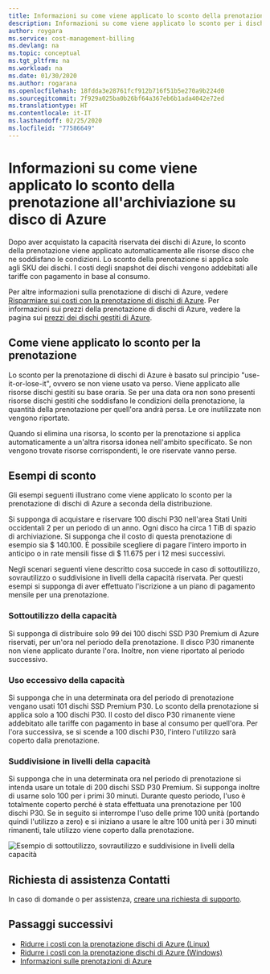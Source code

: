 ```yaml
---
title: Informazioni su come viene applicato lo sconto della prenotazione all'archiviazione su disco di Azure
description: Informazioni su come viene applicato lo sconto per i dischi riservati di Azure ai dischi gestiti SSD Premium di Azure.
author: roygara
ms.service: cost-management-billing
ms.devlang: na
ms.topic: conceptual
ms.tgt_pltfrm: na
ms.workload: na
ms.date: 01/30/2020
ms.author: rogarana
ms.openlocfilehash: 18fdda3e28761fcf912b716f51b5e270a9b224d0
ms.sourcegitcommit: 7f929a025ba0b26bf64a367eb6b1ada4042e72ed
ms.translationtype: HT
ms.contentlocale: it-IT
ms.lasthandoff: 02/25/2020
ms.locfileid: "77586649"
---
```

# <a name="understand-how-your-reservation-discount-is-applied-to-azure-disk-storage"></a>Informazioni su come viene applicato lo sconto della prenotazione all'archiviazione su disco di Azure

Dopo aver acquistato la capacità riservata dei dischi di Azure, lo sconto della prenotazione viene applicato automaticamente alle risorse disco che ne soddisfano le condizioni. Lo sconto della prenotazione si applica solo agli SKU dei dischi. I costi degli snapshot dei dischi vengono addebitati alle tariffe con pagamento in base al consumo.

Per altre informazioni sulla prenotazione di dischi di Azure, vedere [Risparmiare sui costi con la prenotazione di dischi di Azure](../../virtual-machines/linux/disks-reserved-capacity.md). Per informazioni sui prezzi della prenotazione di dischi di Azure, vedere la pagina sui [prezzi dei dischi gestiti di Azure](https://azure.microsoft.com/pricing/details/managed-disks/).

## <a name="how-the-reservation-discount-is-applied"></a>Come viene applicato lo sconto per la prenotazione

Lo sconto per la prenotazione di dischi di Azure è basato sul principio "use-it-or-lose-it", ovvero se non viene usato va perso. Viene applicato alle risorse dischi gestiti su base oraria. Se per una data ora non sono presenti risorse dischi gestiti che soddisfano le condizioni della prenotazione, la quantità della prenotazione per quell'ora andrà persa. Le ore inutilizzate non vengono riportate.

Quando si elimina una risorsa, lo sconto per la prenotazione si applica automaticamente a un'altra risorsa idonea nell'ambito specificato. Se non vengono trovate risorse corrispondenti, le ore riservate vanno perse.

## <a name="discount-examples"></a>Esempi di sconto

Gli esempi seguenti illustrano come viene applicato lo sconto per la prenotazione di dischi di Azure a seconda della distribuzione.

Si supponga di acquistare e riservare 100 dischi P30 nell'area Stati Uniti occidentali 2 per un periodo di un anno. Ogni disco ha circa 1 TiB di spazio di archiviazione. Si supponga che il costo di questa prenotazione di esempio sia $ 140.100. È possibile scegliere di pagare l'intero importo in anticipo o in rate mensili fisse di $ 11.675 per i 12 mesi successivi.

Negli scenari seguenti viene descritto cosa succede in caso di sottoutilizzo, sovrautilizzo o suddivisione in livelli della capacità riservata. Per questi esempi si supponga di aver effettuato l'iscrizione a un piano di pagamento mensile per una prenotazione.

### <a name="underusing-your-capacity"></a>Sottoutilizzo della capacità

Si supponga di distribuire solo 99 dei 100 dischi SSD P30 Premium di Azure riservati, per un'ora nel periodo della prenotazione. Il disco P30 rimanente non viene applicato durante l'ora. Inoltre, non viene riportato al periodo successivo.

### <a name="overusing-your-capacity"></a>Uso eccessivo della capacità

Si supponga che in una determinata ora del periodo di prenotazione vengano usati 101 dischi SSD Premium P30. Lo sconto della prenotazione si applica solo a 100 dischi P30. Il costo del disco P30 rimanente viene addebitato alle tariffe con pagamento in base al consumo per quell'ora. Per l'ora successiva, se si scende a 100 dischi P30, l'intero l'utilizzo sarà coperto dalla prenotazione.

### <a name="tiering-your-capacity"></a>Suddivisione in livelli della capacità

Si supponga che in una determinata ora nel periodo di prenotazione si intenda usare un totale di 200 dischi SSD P30 Premium. Si supponga inoltre di usarne solo 100 per i primi 30 minuti. Durante questo periodo, l'uso è totalmente coperto perché è stata effettuata una prenotazione per 100 dischi P30. Se in seguito si interrompe l'uso delle prime 100 unità (portando quindi l'utilizzo a zero) e si iniziano a usare le altre 100 unità per i 30 minuti rimanenti, tale utilizzo viene coperto dalla prenotazione.

![Esempio di sottoutilizzo, sovrautilizzo e suddivisione in livelli della capacità](media/understand-disk-reservations/reserved-disks-example-scenarios.png)

## <a name="need-help-contact-us"></a>Richiesta di assistenza Contatti

In caso di domande o per assistenza, [creare una richiesta di supporto](https://go.microsoft.com/fwlink/?linkid=2083458).

## <a name="next-steps"></a>Passaggi successivi

- [Ridurre i costi con la prenotazione dischi di Azure (Linux)](../../virtual-machines/linux/disks-reserved-capacity.md)
- [Ridurre i costi con la prenotazione dischi di Azure (Windows)](../../virtual-machines/windows/disks-reserved-capacity.md)
- [Informazioni sulle prenotazioni di Azure](save-compute-costs-reservations.md)
